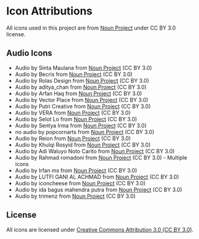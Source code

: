 # Icon Attributions

All icons used in this project are from [Noun Project](https://thenounproject.com/) under CC BY 3.0 license.

## Audio Icons

- Audio by Sinta Maulana from [Noun Project](https://thenounproject.com/browse/icons/term/audio/) (CC BY 3.0)
- Audio by Becris from [Noun Project](https://thenounproject.com/browse/icons/term/audio/) (CC BY 3.0)
- Audio by Rolas Design from [Noun Project](https://thenounproject.com/browse/icons/term/audio/) (CC BY 3.0)
- Audio by aditya_chan from [Noun Project](https://thenounproject.com/browse/icons/term/audio/) (CC BY 3.0)
- Audio by Arfan Haq from [Noun Project](https://thenounproject.com/browse/icons/term/audio/) (CC BY 3.0)
- Audio by Vector Place from [Noun Project](https://thenounproject.com/browse/icons/term/audio/) (CC BY 3.0)
- Audio by Putri Creative from [Noun Project](https://thenounproject.com/browse/icons/term/audio/) (CC BY 3.0)
- Audio by VERA from [Noun Project](https://thenounproject.com/browse/icons/term/audio/) (CC BY 3.0)
- Audio by Selot Lo from [Noun Project](https://thenounproject.com/browse/icons/term/audio/) (CC BY 3.0)
- Audio by Sentya Irma from [Noun Project](https://thenounproject.com/browse/icons/term/audio/) (CC BY 3.0)
- no audio by popcornarts from [Noun Project](https://thenounproject.com/browse/icons/term/no-audio/) (CC BY 3.0)
- Audio by Reion from [Noun Project](https://thenounproject.com/browse/icons/term/audio/) (CC BY 3.0)
- Audio by Khulqi Rosyid from [Noun Project](https://thenounproject.com/browse/icons/term/audio/) (CC BY 3.0)
- Audio by Adi Waluyo Noto Carito from [Noun Project](https://thenounproject.com/browse/icons/term/audio/) (CC BY 3.0)
- Audio by Rahmad romadoni from [Noun Project](https://thenounproject.com/browse/icons/term/audio/) (CC BY 3.0) - Multiple icons
- Audio by Irfan ms from [Noun Project](https://thenounproject.com/browse/icons/term/audio/) (CC BY 3.0)
- Audio by LUTFI GANI AL ACHMAD from [Noun Project](https://thenounproject.com/browse/icons/term/audio/) (CC BY 3.0)
- Audio by iconcheese from [Noun Project](https://thenounproject.com/browse/icons/term/audio/) (CC BY 3.0)
- Audio by ida bagus mahendra putra from [Noun Project](https://thenounproject.com/browse/icons/term/audio/) (CC BY 3.0)
- Audio by trimenz from [Noun Project](https://thenounproject.com/browse/icons/term/audio/) (CC BY 3.0)

## License

All icons are licensed under [Creative Commons Attribution 3.0 (CC BY 3.0)](https://creativecommons.org/licenses/by/3.0/).
